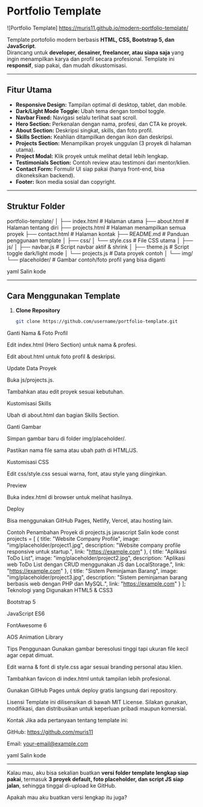 # Portfolio Template

![Portfolio Template]
https://muris11.github.io/modern-portfolio-template/  

Template portofolio modern berbasis **HTML, CSS, Bootstrap 5, dan JavaScript**.  
Dirancang untuk **developer, desainer, freelancer, atau siapa saja** yang ingin menampilkan karya dan profil secara profesional. Template ini **responsif**, siap pakai, dan mudah dikustomisasi.

---

## Fitur Utama
- **Responsive Design:** Tampilan optimal di desktop, tablet, dan mobile.  
- **Dark/Light Mode Toggle:** Ubah tema dengan tombol toggle.  
- **Navbar Fixed:** Navigasi selalu terlihat saat scroll.  
- **Hero Section:** Perkenalan dengan nama, profesi, dan CTA ke proyek.  
- **About Section:** Deskripsi singkat, skills, dan foto profil.  
- **Skills Section:** Keahlian ditampilkan dengan ikon dan deskripsi.  
- **Projects Section:** Menampilkan proyek unggulan (3 proyek di halaman utama).  
- **Project Modal:** Klik proyek untuk melihat detail lebih lengkap.  
- **Testimonials Section:** Contoh review atau testimoni dari mentor/klien.  
- **Contact Form:** Formulir UI siap pakai (hanya front-end, bisa dikoneksikan backend).  
- **Footer:** Ikon media sosial dan copyright.

---

## Struktur Folder
portfolio-template/
│
├── index.html # Halaman utama
├── about.html # Halaman tentang diri
├── projects.html # Halaman menampilkan semua proyek
├── contact.html # Halaman kontak
├── README.md # Panduan penggunaan template
│
├── css/
│ └── style.css # File CSS utama
│
├── js/
│ ├── navbar.js # Script navbar aktif & shrink
│ ├── theme.js # Script toggle dark/light mode
│ └── projects.js # Data proyek contoh
│
└── img/
└── placeholder/ # Gambar contoh/foto profil yang bisa diganti

yaml
Salin kode

---

## Cara Menggunakan Template

1. **Clone Repository**
   ```bash
   git clone https://github.com/username/portfolio-template.git
Ganti Nama & Foto Profil

Edit index.html (Hero Section) untuk nama & profesi.

Edit about.html untuk foto profil & deskripsi.

Update Data Proyek

Buka js/projects.js.

Tambahkan atau edit proyek sesuai kebutuhan.

Kustomisasi Skills

Ubah di about.html dan bagian Skills Section.

Ganti Gambar

Simpan gambar baru di folder img/placeholder/.

Pastikan nama file sama atau ubah path di HTML/JS.

Kustomisasi CSS

Edit css/style.css sesuai warna, font, atau style yang diinginkan.

Preview

Buka index.html di browser untuk melihat hasilnya.

Deploy

Bisa menggunakan GitHub Pages, Netlify, Vercel, atau hosting lain.

Contoh Penambahan Proyek di projects.js
javascript
Salin kode
const projects = [
  {
    title: "Website Company Profile",
    image: "img/placeholder/project1.jpg",
    description: "Website company profile responsive untuk startup.",
    link: "https://example.com"
  },
  {
    title: "Aplikasi ToDo List",
    image: "img/placeholder/project2.jpg",
    description: "Aplikasi web ToDo List dengan CRUD menggunakan JS dan LocalStorage.",
    link: "https://example.com"
  },
  {
    title: "Sistem Peminjaman Barang",
    image: "img/placeholder/project3.jpg",
    description: "Sistem peminjaman barang berbasis web dengan PHP dan MySQL.",
    link: "https://example.com"
  }
];
Teknologi yang Digunakan
HTML5 & CSS3

Bootstrap 5

JavaScript ES6

FontAwesome 6

AOS Animation Library

Tips Penggunaan
Gunakan gambar beresolusi tinggi tapi ukuran file kecil agar cepat dimuat.

Edit warna & font di style.css agar sesuai branding personal atau klien.

Tambahkan favicon di index.html untuk tampilan lebih profesional.

Gunakan GitHub Pages untuk deploy gratis langsung dari repository.

Lisensi
Template ini dilisensikan di bawah MIT License.
Silakan gunakan, modifikasi, dan distribusikan untuk keperluan pribadi maupun komersial.

Kontak
Jika ada pertanyaan tentang template ini:

GitHub: https://github.com/muris11

Email: your-email@example.com

yaml
Salin kode

---

Kalau mau, aku bisa sekalian buatkan **versi folder template lengkap siap pakai**, termasuk **3 proyek default, foto placeholder, dan script JS siap jalan**, sehingga tinggal di-upload ke GitHub.  

Apakah mau aku buatkan versi lengkap itu juga?

